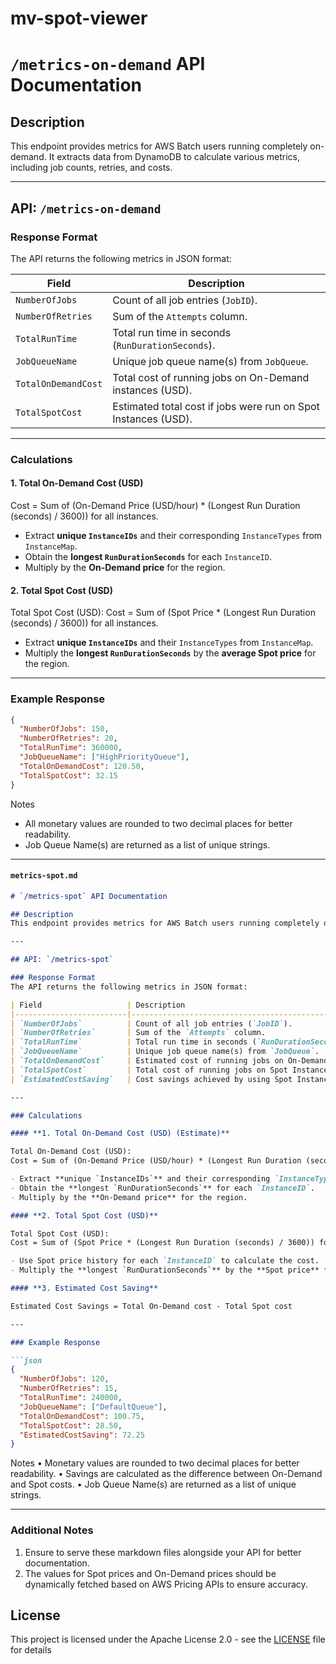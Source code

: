 # mv-spot-viewer

# `/metrics-on-demand` API Documentation

## Description
This endpoint provides metrics for AWS Batch users running completely on-demand. It extracts data from DynamoDB to calculate various metrics, including job counts, retries, and costs.

---

## API: `/metrics-on-demand`

### Response Format
The API returns the following metrics in JSON format:

| Field                 | Description                                                                                  |
|-----------------------|----------------------------------------------------------------------------------------------|
| `NumberOfJobs`        | Count of all job entries (`JobID`).                                                          |
| `NumberOfRetries`     | Sum of the `Attempts` column.                                                                |
| `TotalRunTime`        | Total run time in seconds (`RunDurationSeconds`).                                            |
| `JobQueueName`        | Unique job queue name(s) from `JobQueue`.                                                    |
| `TotalOnDemandCost`   | Total cost of running jobs on On-Demand instances (USD).                                     |
| `TotalSpotCost`       | Estimated total cost if jobs were run on Spot Instances (USD).                               |

---

### Calculations

#### **1. Total On-Demand Cost (USD)**

Cost = Sum of (On-Demand Price (USD/hour) * (Longest Run Duration (seconds) / 3600)) for all instances.

- Extract **unique `InstanceIDs`** and their corresponding `InstanceTypes` from `InstanceMap`.
- Obtain the **longest `RunDurationSeconds`** for each `InstanceID`.
- Multiply by the **On-Demand price** for the region.

#### **2. Total Spot Cost (USD)**

Total Spot Cost (USD):
Cost = Sum of (Spot Price * (Longest Run Duration (seconds) / 3600)) for all instances.

- Extract **unique `InstanceIDs`** and their `InstanceTypes` from `InstanceMap`.
- Multiply the **longest `RunDurationSeconds`** by the **average Spot price** for the region.

---

### Example Response

```json
{
  "NumberOfJobs": 150,
  "NumberOfRetries": 20,
  "TotalRunTime": 360000,
  "JobQueueName": ["HighPriorityQueue"],
  "TotalOnDemandCost": 120.50,
  "TotalSpotCost": 32.15
}
```
Notes
- All monetary values are rounded to two decimal places for better readability.
- Job Queue Name(s) are returned as a list of unique strings.

---

#### **`metrics-spot.md`**

```markdown
# `/metrics-spot` API Documentation

## Description
This endpoint provides metrics for AWS Batch users running completely on Spot Instances. It calculates costs, savings, and other metrics based on DynamoDB data.

---

## API: `/metrics-spot`

### Response Format
The API returns the following metrics in JSON format:

| Field                   | Description                                                                                  |
|-------------------------|----------------------------------------------------------------------------------------------|
| `NumberOfJobs`          | Count of all job entries (`JobID`).                                                          |
| `NumberOfRetries`       | Sum of the `Attempts` column.                                                                |
| `TotalRunTime`          | Total run time in seconds (`RunDurationSeconds`).                                            |
| `JobQueueName`          | Unique job queue name(s) from `JobQueue`.                                                    |
| `TotalOnDemandCost`     | Estimated cost of running jobs on On-Demand instances (USD).                                 |
| `TotalSpotCost`         | Total cost of running jobs on Spot Instances (USD).                                          |
| `EstimatedCostSaving`   | Cost savings achieved by using Spot Instances over On-Demand instances (USD).                |

---

### Calculations

#### **1. Total On-Demand Cost (USD) (Estimate)**

Total On-Demand Cost (USD):
Cost = Sum of (On-Demand Price (USD/hour) * (Longest Run Duration (seconds) / 3600)) for all instances.

- Extract **unique `InstanceIDs`** and their corresponding `InstanceTypes` from `InstanceMap`.
- Obtain the **longest `RunDurationSeconds`** for each `InstanceID`.
- Multiply by the **On-Demand price** for the region.

#### **2. Total Spot Cost (USD)**

Total Spot Cost (USD):
Cost = Sum of (Spot Price * (Longest Run Duration (seconds) / 3600)) for all instances.

- Use Spot price history for each `InstanceID` to calculate the cost.
- Multiply the **longest `RunDurationSeconds`** by the **Spot price** for the region.

#### **3. Estimated Cost Saving**

Estimated Cost Savings = Total On-Demand cost - Total Spot cost

---

### Example Response

```json
{
  "NumberOfJobs": 120,
  "NumberOfRetries": 15,
  "TotalRunTime": 240000,
  "JobQueueName": ["DefaultQueue"],
  "TotalOnDemandCost": 100.75,
  "TotalSpotCost": 28.50,
  "EstimatedCostSaving": 72.25
}
```
Notes
	•	Monetary values are rounded to two decimal places for better readability.
	•	Savings are calculated as the difference between On-Demand and Spot costs.
	•	Job Queue Name(s) are returned as a list of unique strings.


---

### Additional Notes
1. Ensure to serve these markdown files alongside your API for better documentation.
2. The values for Spot prices and On-Demand prices should be dynamically fetched based on AWS Pricing APIs to ensure accuracy.

## License
This project is licensed under the Apache License 2.0 - see the [LICENSE](LICENSE) file for details
